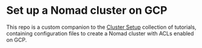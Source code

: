 # Set up a Nomad cluster on GCP

This repo is a custom companion to the [Cluster Setup](https://developer.hashicorp.com/nomad/tutorials/cluster-setup) collection of tutorials, containing configuration files to create a Nomad cluster with ACLs enabled on GCP.
